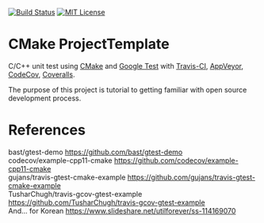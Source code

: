 <!-- TODO badges !!!!!
[![Coverage Status]]()
-->
[![Build Status](https://travis-ci.org/jaeho9929/CPP_ProjectTemplate.svg?branch=master)](https://travis-ci.org/jaeho9929/CPP_ProjectTemplate/builds)
[![MIT License][license-badge]](LICENSE)

# CMake ProjectTemplate

C/C++ unit test using [CMake][1] and [Google Test][2] with [Travis-CI][3], [AppVeyor][4], [CodeCov][5], [Coveralls][6].

The purpose of this project is tutorial to getting familiar with open source development process.

# References
bast/gtest-demo https://github.com/bast/gtest-demo \
codecov/example-cpp11-cmake https://github.com/codecov/example-cpp11-cmake \
gujans/travis-gtest-cmake-example https://github.com/gujans/travis-gtest-cmake-example \
TusharChugh/travis-gcov-gtest-example https://github.com/TusharChugh/travis-gcov-gtest-example \
And... for Korean
https://www.slideshare.net/utilforever/ss-114169070

<!-- my badges -->
[1]: https://cmake.org/
[2]: https://github.com/google/googletest
[3]: https://travis-ci.org/
[4]: https://www.appveyor.com/
[5]: https://codecov.io/
[6]: https://coveralls.io/
[license-badge]: https://img.shields.io/badge/License-MIT-blue.svg
